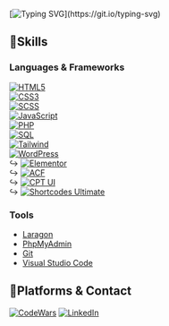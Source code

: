 [![Typing SVG](https://readme-typing-svg.demolab.com?font=Lora&weight=500&size=25&duration=2500&pause=5000&color=F7F7F7&background=FFFFFF00&vCenter=true&random=false&width=435&lines=Welcome+to+my+GitHub+profile+!)](https://git.io/typing-svg)

## 📌Skills

### Languages & Frameworks

[![HTML5](https://img.shields.io/badge/HTML5-%23E34F26.svg?style=flat-square&logo=html5&logoColor=white)](https://html.spec.whatwg.org/)
<br>
[![CSS3](https://img.shields.io/badge/CSS3-%231572B6.svg?style=flat-square&logo=css3&logoColor=white)](https://www.w3.org/Style/CSS/)
<br>
[![SCSS](https://img.shields.io/badge/SCSS-%23CC6699.svg?style=flat-square&logo=SASS&logoColor=white)](https://sass-lang.com/)
<br>
[![JavaScript](https://img.shields.io/badge/JavaScript-%23F7DF1E.svg?style=flat-square&logo=javascript&logoColor=black)](https://www.javascript.com/)
<br>
[![PHP](https://img.shields.io/badge/PHP-%23777BB4.svg?style=flat-square&logo=php&logoColor=white)](https://www.php.net/)
<br>
[![SQL](https://img.shields.io/badge/SQL-%2300f.svg?style=flat-square&logo=sql&logoColor=white)](https://sql.sh/)
<br>
[![Tailwind](https://img.shields.io/badge/Tailwind_CSS-%2338B2AC.svg?style=flat-square&logo=tailwind-css&logoColor=white)](https://tailwindcss.com/)
<br>
[![WordPress](https://img.shields.io/badge/WordPress-%23117AC9.svg?style=flat-square&logo=WordPress&logoColor=white)](https://wordpress.org/)
<br>
        ↪︎ [![Elementor](https://img.shields.io/badge/Elementor-%230A67F2.svg?style=flat-square&logo=elementor&logoColor=white)](https://elementor.com/)
        <br>
        ↪︎ [![ACF](https://img.shields.io/badge/ACF-%23313D3F.svg?style=flat-square&logo=advanced-custom-fields&logoColor=white)](https://www.advancedcustomfields.com/)
        <br>
        ↪︎ [![CPT UI](https://img.shields.io/badge/CPT_UI-%232D2D2D.svg?style=flat-square&logo=wordpress&logoColor=white)](https://wordpress.org/plugins/custom-post-type-ui/)
        <br>
        ↪︎ [![Shortcodes Ultimate](https://img.shields.io/badge/Shortcodes_Ultimate-%230A67F2.svg?style=flat-square&logo=wordpress&logoColor=white)](https://getshortcodes.com/)

### Tools

- [Laragon](https://laragon.org/index.html)
- [PhpMyAdmin](https://www.phpmyadmin.net/)
- [Git](https://git-scm.com/)
- [Visual Studio Code](https://code.visualstudio.com/)


## 📌Platforms & Contact

[![CodeWars](https://www.codewars.com/users/Dams4953/badges/micro)](https://www.codewars.com/users/Dams4953)
[![LinkedIn](https://img.shields.io/badge/LinkedIn-%230077B5.svg?style=rounded-square&logo=linkedin&logoColor=white)](https://www.linkedin.com/in/damien-dieu/)
